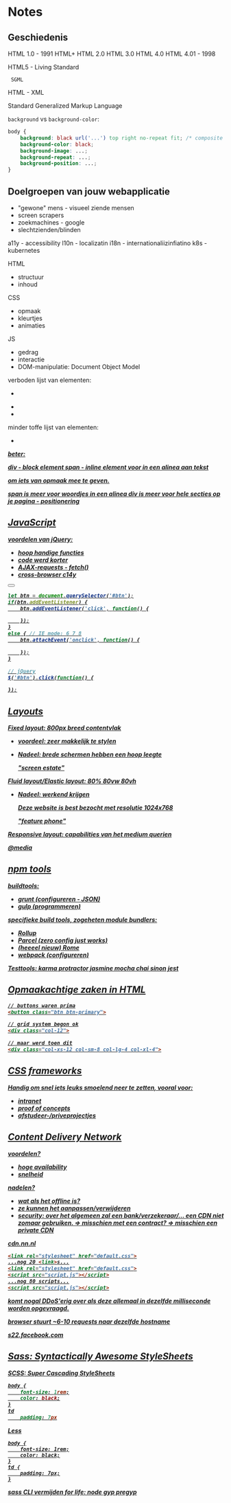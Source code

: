 # Notes

## Geschiedenis

HTML 1.0 - 1991
HTML+
HTML 2.0
HTML 3.0
HTML 4.0
HTML 4.01 - 1998

HTML5 - Living Standard

     SGML
HTML   -  XML

Standard Generalized Markup Language

<element attribute="value">

`background` vs `background-color`:

```css
body {
	background: black url('...') top right no-repeat fit; /* composite */
	background-color: black;
	background-image: ...;
	background-repeat: ...;
	background-position: ...;
}
```

## Doelgroepen van jouw webapplicatie

- "gewone" mens - visueel ziende mensen
- screen scrapers
- zoekmachines - google
- slechtzienden/blinden

a11y - accessibility
l10n - localizatin
i18n - internationaliizinfiatino
k8s - kubernetes



HTML
- structuur
- inhoud

CSS
- opmaak
- kleurtjes
- animaties

JS
- gedrag
- interactie
- DOM-manipulatie:  Document Object Model



verboden lijst van elementen:
- <center>
- <font>
- <blink>

minder toffe lijst van elementen:
- <b> <i> <u>

beter:
<strong> <em>


div - block element
span - inline element voor in een alinea aan tekst

om iets van opmaak mee te geven.

span is meer voor woordjes in een alinea
div is meer voor hele secties op je pagina - positionering

## JavaScript

voordelen van jQuery:
- hoop handige functies
- code werd korter
- AJAX-requests   - fetch()
- cross-browser c14y

<button id="btn"></button>


```js
let btn = document.querySelector('#btn');
if(btn.addEventListener) {
	btn.addEventListener('click', function() {

	});
}
else { // IE mode: 6 7 8
	btn.attachEvent('onclick', function() {

	});
}

// jQuery
$('#btn').click(function() {

});
```

## Layouts

Fixed layout: 800px breed contentvlak
- voordeel: zeer makkelijk te stylen
- Nadeel: brede schermen hebben een hoop leegte

  "screen estate"

Fluid layout/Elastic layout: 80%  80vw  80vh
- Nadeel: werkend krijgen


	Deze website is best bezocht met resolutie 1024x768

	"feature phone"



Responsive layout: capabilities van het medium querien

@media
<link media="">

## npm tools

buildtools:
- grunt (configureren - JSON)
- gulp  (programmeren)

specifieke build tools, zogeheten module bundlers:
- Rollup
- Parcel (zero config just works)
- (heeeel nieuw) Rome
- webpack (configureren)

Testtools: karma protractor jasmine mocha chai sinon jest

## Opmaakachtige zaken in HTML

```html
// buttons waren prima
<button class="btn btn-primary">

// grid system begon ok
<div class="col-12">

// maar werd toen dit
<div class="col-xs-12 col-sm-8 col-lg-4 col-xl-4">
```

## CSS frameworks

Handig om snel iets leuks smoelend neer te zetten, vooral voor:

- intranet
- proof of concepts
- afstudeer-/priveprojectjes

## Content Delivery Network

voordelen?
- hoge availability
- snelheid

nadelen?
- wat als het offline is?
- ze kunnen het aanpassen/verwijderen
- security: over het algemeen zal een bank/verzekeraar/... een CDN niet zomaar gebruiken.
  => misschien met een contract?
  => misschien een private CDN

cdn.nn.nl



```html
<link rel="stylesheet" href="default.css">
...nog 20 <link>s...
<link rel="stylesheet" href="default.css">
<script src="script.js"></script>
...nog 80 scripts...
<script src="script.js"></script>
```

komt nogal DDoS'erig over als deze allemaal in dezelfde milliseconde worden opgevraagd.

browser stuurt ~6-10 requests naar dezelfde hostname

s22.facebook.com

## Sass: Syntactically Awesome StyleSheets

SCSS: Super Cascading StyleSheets


```sass
body {
	font-size: 1rem;
	color: black;
}
td
	padding: 7px
```

Less
```less
body {
	font-size: 1rem;
	color: black;
}
td {
	padding: 7px;
}
```

sass CLI
vermijden for life: node gyp  pregyp



























